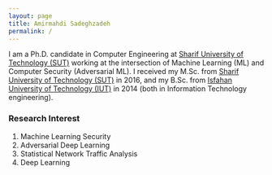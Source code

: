 ```yaml
---
layout: page	
title: Amirmahdi Sadeghzadeh	
permalink: /	
---
```

I am a Ph.D. candidate in Computer Engineering at [Sharif University of Technology (SUT)](http://www.en.sharif.edu/) working at the intersection of Machine Learning (ML) and Computer Security (Adversarial ML). I received my M.Sc. from [Sharif University of Technology (SUT)](http://www.en.sharif.edu/) in 2016, and my B.Sc. from [Isfahan University of Technology (IUT)](https://www.iut.ac.ir/en) in 2014 (both in Information Technology engineering).<br>


### Research Interest	
1.	Machine Learning Security	
2.	Adversarial Deep Learning	
3.	Statistical Network Traffic Analysis	
4.  Deep Learning
